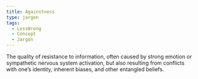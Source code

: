 ```yaml
---
title: Againstness
type: jargon
tags:
  - LessWrong
  - Concept
  - Jargon
---
```




The quality of resistance to information, often caused by strong emotion or sympathetic nervous system activation, but also resulting from conflicts with one’s identity, inherent biases, and other entangled beliefs.  
 
